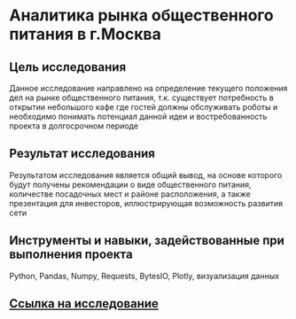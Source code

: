 # Аналитика рынка общественного питания в г.Москва

## Цель исследования
Данное исследование направлено на определение текущего положения дел на рынке общественного питания, т.к. существует потребность в открытии небольшого кафе где гостей должны обслуживать роботы и необходимо понимать потенциал данной идеи и востребованность проекта в долгосрочном периоде	


## Результат исследования
Результатом исследования является общий вывод, на основе которого будут получены рекомендации о виде общественного питания, количестве посадочных мест и районе расположения, а также презентация для инвесторов, иллюстрирующая возможность развития сети

## Инструменты и навыки, задействованные при выполнения проекта
Python, Pandas, Numpy, Requests, BytesIO, Plotly, визуализация данных

## [Ссылка на исследование]( https://github.com/MelnikovSergey91/Project_Yandex.Practicum/blob/catering-market/catering%20market.ipynb)

